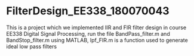 # FilterDesign_EE338_180070043
This is a project which we implemented IIR and FIR filter design in course EE338 Digital Signal Processing,
run the file BandPass_filter.m and BandStop_filter.m using MATLAB, 
lpf_FIR.m is a function used to generate ideal low pass filters
